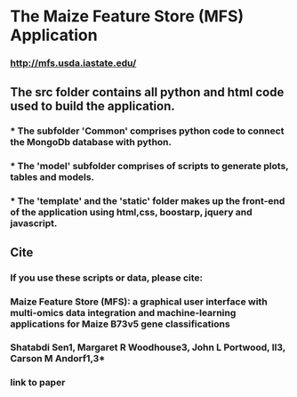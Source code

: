 # The Maize Feature Store (MFS) Application

### http://mfs.usda.iastate.edu/

## The src folder contains all python and html code used to build the application.

### \* The subfolder 'Common' comprises python code to connect the MongoDb database with python.

### \* The 'model' subfolder comprises of scripts to generate plots, tables and models.

### \* The 'template' and the 'static' folder makes up the front-end of the application using html,css, boostarp, jquery and javascript.

## Cite

### If you use these scripts or data, please cite:

### Maize Feature Store (MFS): a graphical user interface with multi-omics data integration and machine-learning applications for Maize B73v5 gene classifications

### Shatabdi Sen1, Margaret R Woodhouse3, John L Portwood, II3, Carson M Andorf1,3\*

### link to paper
